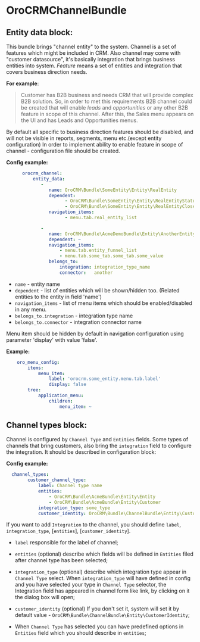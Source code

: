 OroCRMChannelBundle
===================

Entity data block:
------------------

This bundle brings "channel entity" to the system. Channel is a set of features which might be included in CRM.
Also channel may come with "customer datasource", it's basically integration that brings business entities into system.
_Feature_ means a set of entities and integration that covers business direction needs.

**For example**:
>Customer has B2B business and needs CRM that will provide complex B2B solution. So, in order to met this
requirements B2B channel could be created that will enable _leads_ and _opportunities_ or any other B2B feature in scope of this channel.
After this, the Sales menu appears on the UI and has Leads and Opportunities menus.

By default all specific to business direction features should be disabled, and will not be visible in reports, segments, menu etc.(except entity configuration)
In order to implement ability to enable feature in scope of channel - configuration file should be created.

**Config example:**
```yml
      orocrm_channel:
          entity_data:
             -
                name: OroCRM\Bundle\SomeEntity\Entity\RealEntity                # Entity FQCN
                dependent:                                                      # Service entities that dependent on availability of main entity
                      - OroCRM\Bundle\SomeEntity\Entity\RealEntityStatus
                      - OroCRM\Bundle\SomeEntity\Entity\RealEntityCloseReason
                navigation_items:                                               # Navigation items that responsible for entity visibility
                      - menu.tab.real_entity_list

             -
                name: OroCRM\Bundle\AcmeDemoBundle\Entity\AnotherEntity
                dependent: ~
                navigation_items:
                    - menu.tab.entity_funnel_list
                    - menu.tab.some_tab.some_tab.some_value
                belongs_to:
                    integration: integration_type_name                   # If entity belongs to integration, correspondent node should be set
                    connector:   another                                 # connector name
```

 - `name` - entity name
 - `dependent` - list of entities which will be shown/hidden too. (Related entities to the entity in field 'name')
 - `navigation_items` - list of menu items which should be enabled/disabled in any menu.
 - `belongs_to.integration` - integration type name
 - `belongs_to.connector`   - integration connector name

Menu item should be hidden by default in navigation configuration using parameter 'display' with value 'false'.

**Example:**
```yml
    oro_menu_config:
        items:
            menu_item:
                label: 'orocrm.some_entity.menu.tab.label'
                display: false
        tree:
            application_menu:
                children:
                    menu_item: ~
```

Channel types block:
--------------------

Channel is configured by `Channel Type` and `Entities` fields. Some types of channels that bring customers,
also bring the `integration` field to configure the integration. It should be described in configuration block:

**Config example:**
```yml
  channel_types:
        customer_channel_type:
            label: Channel type name
            entities:
                - OroCRM\Bundle\AcmeBundle\Entity\Entity
                - OroCRM\Bundle\AcmeBundle\Entity\Customer
            integration_type: some_type
            customer_identity: OroCRM\Bundle\ChannelBundle\Entity\CustomerIdentity
```

If you want to add `Integration` to the channel, you should define `label`, `integration_type`, [`entities`], [`customer_identity`].

* `label` responsible for the label of channel;

* `entities` (optional) describe which fields will be defined in `Entities` filed after channel type has been selected;

* `integration_type` (optional) describe which integration type appear in `Channel Type` select. When `integration_type` will have
  defined in config and you have selected your type in `Channel Type` selector, the Integration field has appeared in
  channel form like link, by clicking on it the dialog box will open;

* `customer_identity` (optional) If you don't set it, system will set it by default value - `OroCRM\Bundle\ChannelBundle\Entity\CustomerIdentity`;

* When `Channel Type` has selected you can have predefined options in `Entities` field which you should describe in `entities`;
